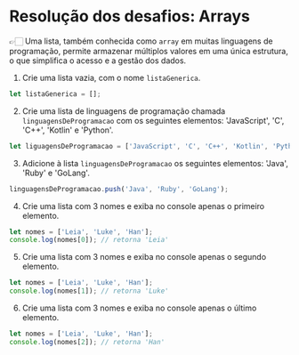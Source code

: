 # Resolução dos desafios: Arrays
👉🏻 Uma lista, também conhecida como `array` em muitas linguagens de programação, permite armazenar múltiplos valores em uma única estrutura, o que simplifica o acesso e a gestão dos dados. 

1. Crie uma lista vazia, com o nome `listaGenerica`.
```javascript
let listaGenerica = [];
```

2. Crie uma lista de linguagens de programação chamada `linguagensDeProgramacao` com os seguintes elementos: 'JavaScript', 'C', 'C++', 'Kotlin' e 'Python'.
```javascript
let liguagensDeProgramacao = ['JavaScript', 'C', 'C++', 'Kotlin', 'Python'];
```

3. Adicione à lista `linguagensDeProgramacao` os seguintes elementos: 'Java', 'Ruby' e 'GoLang'.
```javascript
linguagensDeProgramacao.push('Java', 'Ruby', 'GoLang');
```

4. Crie uma lista com 3 nomes e exiba no console apenas o primeiro elemento.
```javascript
let nomes = ['Leia', 'Luke', 'Han'];
console.log(nomes[0]); // retorna 'Leia'
```

5. Crie uma lista com 3 nomes e exiba no console apenas o segundo elemento.
```javascript
let nomes = ['Leia', 'Luke', 'Han'];
console.log(nomes[1]); // retorna 'Luke'
```

6. Crie uma lista com 3 nomes e exiba no console apenas o último elemento.
```javascript
let nomes = ['Leia', 'Luke', 'Han'];
console.log(nomes[2]); // retorna 'Han'
```
